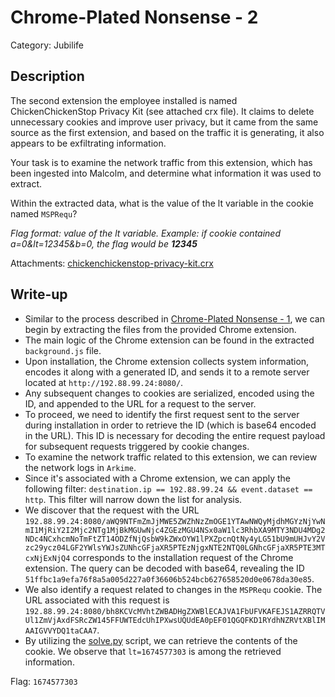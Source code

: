 # Chrome-Plated Nonsense - 2
Category: Jubilife

## Description
The second extension the employee installed is named ChickenChickenStop Privacy Kit (see attached crx file). It claims to delete unnecessary cookies and improve user privacy, but it came from the same source as the first extension, and based on the traffic it is generating, it also appears to be exfiltrating information.

Your task is to examine the network traffic from this extension, which has been ingested into Malcolm, and determine what information it was used to extract.

Within the extracted data, what is the value of the lt variable in the cookie named `MSPRequ`?

*Flag format: value of the lt variable. Example: if cookie contained a=0&lt=12345&b=0, the flag would be **12345***

Attachments: [chickenchickenstop-privacy-kit.crx](attachments/chickenchickenstop-privacy-kit.crx)

## Write-up
- Similar to the process described in [Chrome-Plated Nonsense - 1](../jubilife-chrome-plated-nonsense-1/README.md), we can begin by extracting the files from the provided Chrome extension.
- The main logic of the Chrome extension can be found in the extracted `background.js` file.
- Upon installation, the Chrome extension collects system information, encodes it along with a generated ID, and sends it to a remote server located at `http://192.88.99.24:8080/`.
- Any subsequent changes to cookies are serialized, encoded using the ID, and appended to the URL for a request to the server.
- To proceed, we need to identify the first request sent to the server during installation in order to retrieve the ID (which is base64 encoded in the URL). This ID is necessary for decoding the entire request payload for subsequent requests triggered by cookie changes.
- To examine the network traffic related to this extension, we can review the network logs in `Arkime`.
- Since it's associated with a Chrome extension, we can apply the following filter: `destination.ip == 192.88.99.24 && event.dataset == http`. This filter will narrow down the list for analysis.
- We discover that the request with the URL `192.88.99.24:8080/aWQ9NTFmZmJjMWE5ZWZhNzZmOGE1YTAwNWQyMjdhMGYzNjYwNmI1MjRiY2I2Mjc2NTg1MjBkMGUwNjc4ZGEzMGU4NSx0aW1lc3RhbXA9MTY3NDU4MDg2NDc4NCxhcmNoTmFtZT14ODZfNjQsbW9kZWxOYW1lPXZpcnQtNy4yLG51bU9mUHJvY2Vzc29ycz04LGF2YWlsYWJsZUNhcGFjaXR5PTEzNjgxNTE2NTQ0LGNhcGFjaXR5PTE3MTcxNjExNjQ4` corresponds to the installation request of the Chrome extension. The query can be decoded with base64, revealing the ID `51ffbc1a9efa76f8a5a005d227a0f36606b524bcb627658520d0e0678da30e85`.
- We also identify a request related to changes in the `MSPRequ` cookie. The URL associated with this request is `192.88.99.24:8080/bh8KCVcMVhtZWBADHgZXWBlECAJVA1FbUFVKAFEJS1AZRRQTVUl1ZmVjAxdFSRcZW145FFUWTEdcUhIPXwsUQUdEA0pEF01QGQFKD1RYdhNZRVtXBlIMAAIGVVYDQ1taCAA7`.
- By utilizing the [solve.py](solution/solve.py) script, we can retrieve the contents of the cookie. We observe that `lt=1674577303` is among the retrieved information.

Flag: `1674577303`
